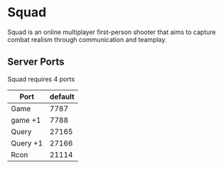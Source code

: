 # Squad

Squad is an online multiplayer first-person shooter that aims to capture combat realism through communication and teamplay.

## Server Ports

Squad requires 4 ports

| Port     | default |
|----------|---------|
| Game     | 7787    |
| game +1  | 7788    |
| Query    | 27165   |
| Query +1 | 27166   |
| Rcon     | 21114   |
